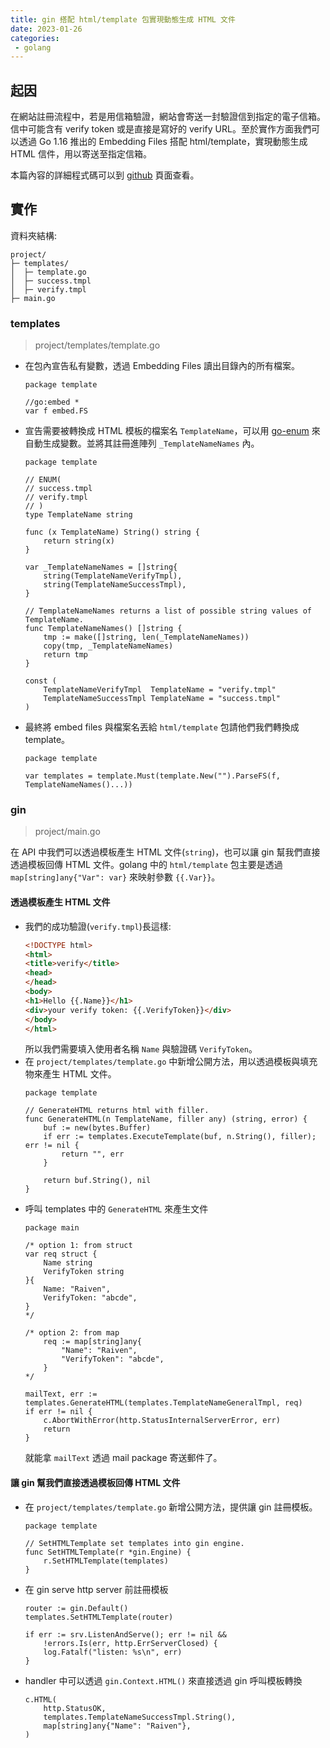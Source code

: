 ```yaml
---
title: gin 搭配 html/template 包實現動態生成 HTML 文件
date: 2023-01-26
categories:
 - golang
---
```


## 起因

在網站註冊流程中，若是用信箱驗證，網站會寄送一封驗證信到指定的電子信箱。信中可能含有 verify token 或是直接是寫好的 verify URL。至於實作方面我們可以透過 Go 1.16 推出的 Embedding Files 搭配 html/template，實現動態生成 HTML 信件，用以寄送至指定信箱。

本篇內容的詳細程式碼可以到 [github](https://github.com/omegaatt36/gin-embed-template) 頁面查看。

## 實作
資料夾結構:
```
project/
├─ templates/
│  ├─ template.go
│  ├─ success.tmpl
│  ├─ verify.tmpl
├─ main.go

```

### templates
> project/templates/template.go

- 在包內宣告私有變數，透過 Embedding Files 讀出目錄內的所有檔案。
    ```golang
    package template

    //go:embed *
    var f embed.FS
    ```
- 宣告需要被轉換成 HTML 模板的檔案名 `TemplateName`，可以用 [go-enum](https://github.com/abice/go-enum) 來自動生成變數。並將其註冊進陣列 `_TemplateNameNames` 內。
    ```golang
    package template

    // ENUM(
    // success.tmpl
    // verify.tmpl
    // )
    type TemplateName string
    
    func (x TemplateName) String() string {
    	return string(x)
    }
    
    var _TemplateNameNames = []string{
    	string(TemplateNameVerifyTmpl),
    	string(TemplateNameSuccessTmpl),
    }
    
    // TemplateNameNames returns a list of possible string values of TemplateName.
    func TemplateNameNames() []string {
    	tmp := make([]string, len(_TemplateNameNames))
    	copy(tmp, _TemplateNameNames)
    	return tmp
    }
    
    const (
    	TemplateNameVerifyTmpl  TemplateName = "verify.tmpl"
    	TemplateNameSuccessTmpl TemplateName = "success.tmpl"
    )
    ```
- 最終將 embed files 與檔案名丟給 `html/template` 包請他們我們轉換成 template。
    ```golang
    package template
    
    var templates = template.Must(template.New("").ParseFS(f, TemplateNameNames()...))
    ```

### gin
> project/main.go

在 API 中我們可以透過模板產生 HTML 文件(`string`)，也可以讓 gin 幫我們直接透過模板回傳 HTML 文件。golang 中的 `html/template` 包主要是透過 `map[string]any{"Var": var}` 來映射參數 `{{.Var}}`。

#### 透過模板產生 HTML 文件
- 我們的成功驗證(`verify.tmpl`)長這樣:
    ```html
    <!DOCTYPE html>
    <html>
    <title>verify</title>
    <head>
    </head>
    <body>
    <h1>Hello {{.Name}}</h1>
    <div>your verify token: {{.VerifyToken}}</div>
    </body>
    </html>
    ```
    所以我們需要填入使用者名稱 `Name` 與驗證碼 `VerifyToken`。
- 在 `project/templates/template.go` 中新增公開方法，用以透過模板與填充物來產生 HTML 文件。
    ```golang
    package template
    
    // GenerateHTML returns html with filler.
    func GenerateHTML(n TemplateName, filler any) (string, error) {
    	buf := new(bytes.Buffer)
    	if err := templates.ExecuteTemplate(buf, n.String(), filler); err != nil {
    		return "", err
    	}
    
    	return buf.String(), nil
    }
    ```
- 呼叫 templates 中的 `GenerateHTML` 來產生文件
    ```golang
    package main

    /* option 1: from struct
    var req struct {
		Name string
        VerifyToken string
	}{
        Name: "Raiven",
        VerifyToken: "abcde",
    }
    */

    /* option 2: from map
        req := map[string]any{
            "Name": "Raiven",
            "VerifyToken": "abcde",
        }
    */

    mailText, err := templates.GenerateHTML(templates.TemplateNameGeneralTmpl, req)
    if err != nil {
        c.AbortWithError(http.StatusInternalServerError, err)
        return
    }
    ```
    就能拿 `mailText` 透過 mail package 寄送郵件了。

#### 讓 gin 幫我們直接透過模板回傳 HTML 文件

- 在 `project/templates/template.go` 新增公開方法，提供讓 gin 註冊模板。
    ```golang
    package template

    // SetHTMLTemplate set templates into gin engine.
    func SetHTMLTemplate(r *gin.Engine) {
    	r.SetHTMLTemplate(templates)
    }
    ```
- 在 gin serve http server 前註冊模板
    ```golang
    router := gin.Default()
	templates.SetHTMLTemplate(router)

	if err := srv.ListenAndServe(); err != nil &&
		!errors.Is(err, http.ErrServerClosed) {
		log.Fatalf("listen: %s\n", err)
	}
    ```
- handler 中可以透過 `gin.Context.HTML()` 來直接透過 gin 呼叫模板轉換
    ```golang
	c.HTML(
		http.StatusOK,
		templates.TemplateNameSuccessTmpl.String(),
		map[string]any{"Name": "Raiven"},
	)
    ```